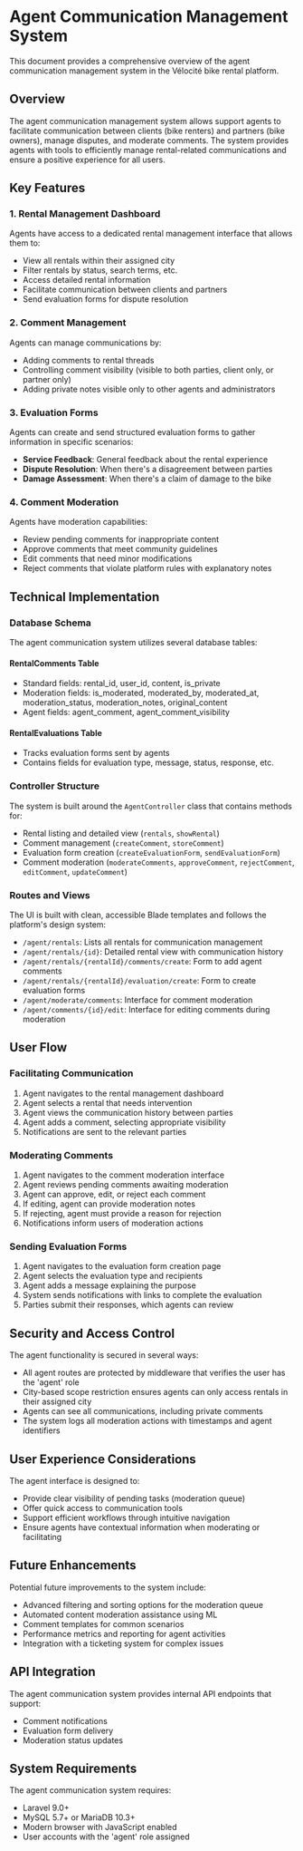 # Agent Communication Management System

This document provides a comprehensive overview of the agent communication management system in the Vélocité bike rental platform.

## Overview

The agent communication management system allows support agents to facilitate communication between clients (bike renters) and partners (bike owners), manage disputes, and moderate comments. The system provides agents with tools to efficiently manage rental-related communications and ensure a positive experience for all users.

## Key Features

### 1. Rental Management Dashboard

Agents have access to a dedicated rental management interface that allows them to:

- View all rentals within their assigned city
- Filter rentals by status, search terms, etc.
- Access detailed rental information
- Facilitate communication between clients and partners
- Send evaluation forms for dispute resolution

### 2. Comment Management

Agents can manage communications by:

- Adding comments to rental threads
- Controlling comment visibility (visible to both parties, client only, or partner only)
- Adding private notes visible only to other agents and administrators

### 3. Evaluation Forms

Agents can create and send structured evaluation forms to gather information in specific scenarios:

- **Service Feedback**: General feedback about the rental experience
- **Dispute Resolution**: When there's a disagreement between parties
- **Damage Assessment**: When there's a claim of damage to the bike

### 4. Comment Moderation

Agents have moderation capabilities:

- Review pending comments for inappropriate content
- Approve comments that meet community guidelines
- Edit comments that need minor modifications
- Reject comments that violate platform rules with explanatory notes

## Technical Implementation

### Database Schema

The agent communication system utilizes several database tables:

#### RentalComments Table
- Standard fields: rental_id, user_id, content, is_private
- Moderation fields: is_moderated, moderated_by, moderated_at, moderation_status, moderation_notes, original_content
- Agent fields: agent_comment, agent_comment_visibility

#### RentalEvaluations Table
- Tracks evaluation forms sent by agents
- Contains fields for evaluation type, message, status, response, etc.

### Controller Structure

The system is built around the `AgentController` class that contains methods for:

- Rental listing and detailed view (`rentals`, `showRental`)
- Comment management (`createComment`, `storeComment`)
- Evaluation form creation (`createEvaluationForm`, `sendEvaluationForm`)
- Comment moderation (`moderateComments`, `approveComment`, `rejectComment`, `editComment`, `updateComment`)

### Routes and Views

The UI is built with clean, accessible Blade templates and follows the platform's design system:

- `/agent/rentals`: Lists all rentals for communication management
- `/agent/rentals/{id}`: Detailed rental view with communication history
- `/agent/rentals/{rentalId}/comments/create`: Form to add agent comments
- `/agent/rentals/{rentalId}/evaluation/create`: Form to create evaluation forms
- `/agent/moderate/comments`: Interface for comment moderation
- `/agent/comments/{id}/edit`: Interface for editing comments during moderation

## User Flow

### Facilitating Communication

1. Agent navigates to the rental management dashboard
2. Agent selects a rental that needs intervention
3. Agent views the communication history between parties
4. Agent adds a comment, selecting appropriate visibility
5. Notifications are sent to the relevant parties

### Moderating Comments

1. Agent navigates to the comment moderation interface
2. Agent reviews pending comments awaiting moderation
3. Agent can approve, edit, or reject each comment
4. If editing, agent can provide moderation notes
5. If rejecting, agent must provide a reason for rejection
6. Notifications inform users of moderation actions

### Sending Evaluation Forms

1. Agent navigates to the evaluation form creation page
2. Agent selects the evaluation type and recipients
3. Agent adds a message explaining the purpose
4. System sends notifications with links to complete the evaluation
5. Parties submit their responses, which agents can review

## Security and Access Control

The agent functionality is secured in several ways:

- All agent routes are protected by middleware that verifies the user has the 'agent' role
- City-based scope restriction ensures agents can only access rentals in their assigned city
- Agents can see all communications, including private comments
- The system logs all moderation actions with timestamps and agent identifiers

## User Experience Considerations

The agent interface is designed to:

- Provide clear visibility of pending tasks (moderation queue)
- Offer quick access to communication tools
- Support efficient workflows through intuitive navigation
- Ensure agents have contextual information when moderating or facilitating

## Future Enhancements

Potential future improvements to the system include:

- Advanced filtering and sorting options for the moderation queue
- Automated content moderation assistance using ML
- Comment templates for common scenarios
- Performance metrics and reporting for agent activities
- Integration with a ticketing system for complex issues

## API Integration

The agent communication system provides internal API endpoints that support:

- Comment notifications
- Evaluation form delivery
- Moderation status updates

## System Requirements

The agent communication system requires:

- Laravel 9.0+
- MySQL 5.7+ or MariaDB 10.3+
- Modern browser with JavaScript enabled
- User accounts with the 'agent' role assigned 
